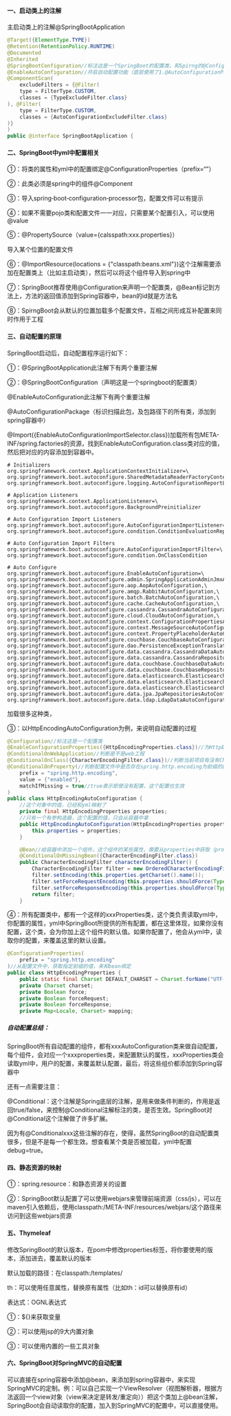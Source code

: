 #### 一、启动类上的注解

主启动类上的注解@SpringBootApplication

````java
@Target({ElementType.TYPE})
@Retention(RetentionPolicy.RUNTIME)
@Documented
@Inherited
@SpringBootConfiguration//标注这是一个SpringBoot的配置类，和Spirng的@Configuration是一个含义，都是标注配置类
@EnableAutoConfiguration//开启自动配置功能（底层使用了1.@AutoConfigurationPackage。作用：将SpingBoot主启动类，及其子包下的内容扫描进Spring容器中。这就是为什么，包不在主启动类及其子包下，是无法扫描进Spring的。2.@Import。将所有需要导入的组件，以全类名的方式，来添加到容器中。这里会给容器中添加96个xxxAutoConfiguartion自动配置类。这些类的作用是导入场景中，需要这个类的的组件，并自动配置好组件。所有这些自动配置类，都被LoaderClass加载为一个Properties对象，然后springboot来通过Spring-boot-autoconfigure这个包下/META-INF/spring.factories，读到这些自动配置类的路径，然后在这个jar包下，也封装有所有spring封装的自动配置类。）
@ComponentScan(
    excludeFilters = {@Filter(
    type = FilterType.CUSTOM,
    classes = {TypeExcludeFilter.class}
), @Filter(
    type = FilterType.CUSTOM,
    classes = {AutoConfigurationExcludeFilter.class}
)}
)
public @interface SpringBootApplication {
````

#### 二、SpringBoot中yml中配置相关

①：将类的属性和yml中的配置绑定@ConfigurationProperties（prefix=“”）

②：此类必须是spring中的组件@Component

③：导入spring‐boot‐configuration‐processor包，配置文件可以有提示

④：如果不需要pojo类和配置文件一一对应，只需要某个配置引入，可以使用@value

⑤：@PropertySource（value={calsspath:xxx.properties}）

导入某个位置的配置文件

⑥：@ImportResource(locations = {"classpath:beans.xml"})这个注解需要添加在配置类上（比如主启动类），然后可以将这个组件导入到spring中

⑦：SpringBoot推荐使用@Configuration来声明一个配置类，@Bean标记到方法上，方法的返回值添加到Spring容器中，bean的id就是方法名

⑧：SpirngBoot会从默认的位置加载多个配置文件，互相之间形成互补配置来同时作用于工程

#### 三、自动配置的原理

SpringBoot启动后，自动配置程序运行如下：

①：@SpringBootApplication此注解下有两个重要注解

②：@SpringBootConfiguration（声明这是一个springboot的配置类）

@EnableAutoConfiguration此注解下有两个重要注解

@AutoConfigurationPackage（标识扫描此包，及包路径下的所有类，添加到spring容器中）

@Import({EnableAutoConfigurationImportSelector.class})加载所有包META-INF/spring.factories的资源，找到EnableAutoConfiguration.class类对应的值，然后把对应的内容添加到容器中。

```properties
# Initializers
org.springframework.context.ApplicationContextInitializer=\
org.springframework.boot.autoconfigure.SharedMetadataReaderFactoryContextInitializer,\
org.springframework.boot.autoconfigure.logging.AutoConfigurationReportLoggingInitializer

# Application Listeners
org.springframework.context.ApplicationListener=\
org.springframework.boot.autoconfigure.BackgroundPreinitializer

# Auto Configuration Import Listeners
org.springframework.boot.autoconfigure.AutoConfigurationImportListener=\
org.springframework.boot.autoconfigure.condition.ConditionEvaluationReportAutoConfigurationImportListener

# Auto Configuration Import Filters
org.springframework.boot.autoconfigure.AutoConfigurationImportFilter=\
org.springframework.boot.autoconfigure.condition.OnClassCondition

# Auto Configure
org.springframework.boot.autoconfigure.EnableAutoConfiguration=\
org.springframework.boot.autoconfigure.admin.SpringApplicationAdminJmxAutoConfiguration,\
org.springframework.boot.autoconfigure.aop.AopAutoConfiguration,\
org.springframework.boot.autoconfigure.amqp.RabbitAutoConfiguration,\
org.springframework.boot.autoconfigure.batch.BatchAutoConfiguration,\
org.springframework.boot.autoconfigure.cache.CacheAutoConfiguration,\
org.springframework.boot.autoconfigure.cassandra.CassandraAutoConfiguration,\
org.springframework.boot.autoconfigure.cloud.CloudAutoConfiguration,\
org.springframework.boot.autoconfigure.context.ConfigurationPropertiesAutoConfiguration,\
org.springframework.boot.autoconfigure.context.MessageSourceAutoConfiguration,\
org.springframework.boot.autoconfigure.context.PropertyPlaceholderAutoConfiguration,\
org.springframework.boot.autoconfigure.couchbase.CouchbaseAutoConfiguration,\
org.springframework.boot.autoconfigure.dao.PersistenceExceptionTranslationAutoConfiguration,\
org.springframework.boot.autoconfigure.data.cassandra.CassandraDataAutoConfiguration,\
org.springframework.boot.autoconfigure.data.cassandra.CassandraRepositoriesAutoConfiguration,\
org.springframework.boot.autoconfigure.data.couchbase.CouchbaseDataAutoConfiguration,\
org.springframework.boot.autoconfigure.data.couchbase.CouchbaseRepositoriesAutoConfiguration,\
org.springframework.boot.autoconfigure.data.elasticsearch.ElasticsearchAutoConfiguration,\
org.springframework.boot.autoconfigure.data.elasticsearch.ElasticsearchDataAutoConfiguration,\
org.springframework.boot.autoconfigure.data.elasticsearch.ElasticsearchRepositoriesAutoConfiguration,\
org.springframework.boot.autoconfigure.data.jpa.JpaRepositoriesAutoConfiguration,\
org.springframework.boot.autoconfigure.data.ldap.LdapDataAutoConfiguration,\
```

加载很多这种类，	

③：以HttpEncodingAutoConfiguration为例，来说明自动配置的过程

```java
@Configuration//标注这是一个配置类
@EnableConfigurationProperties({HttpEncodingProperties.class})//为HttpEncodingProperties启用ConfigurationProperties功能（见下面的代码），将配置文件中对应值，和HttpEncodingProperties绑定起来
@ConditionalOnWebApplication//判断是不是web工程
@ConditionalOnClass({CharacterEncodingFilter.class})//判断当前项目有没有CharacterEncodingFilter这个类；这个是SpringMVC解决乱码的过滤器
@ConditionalOnProperty(//判断配置文件中是否存在spring.http.encoding为前缀的配置
    prefix = "spring.http.encoding",
    value = {"enabled"},
    matchIfMissing = true//true表示即使没有配置，这个配置也生效
)
public class HttpEncodingAutoConfiguration {
    //这个对象中的值，已经和yml映射了
    private final HttpEncodingProperties properties;
	//只有一个有参构造器，这个配置的值，只会从容器中拿
    public HttpEncodingAutoConfiguration(HttpEncodingProperties properties) {
        this.properties = properties;
    }

    @Bean//给容器中添加一个组件，这个组件的某些属性，需要从properties中获取（properties又会有许多默认配置，还会把yml中配置的属性，加到properties中）
    @ConditionalOnMissingBean({CharacterEncodingFilter.class})
    public CharacterEncodingFilter characterEncodingFilter() {
        CharacterEncodingFilter filter = new OrderedCharacterEncodingFilter();
        filter.setEncoding(this.properties.getCharset().name());
        filter.setForceRequestEncoding(this.properties.shouldForce(Type.REQUEST));
        filter.setForceResponseEncoding(this.properties.shouldForce(Type.RESPONSE));
        return filter;
    }

```

④：所有配置类中，都有一个这样的xxxProperties类，这个类负责读取yml中，你配置的属性，yml中SpringBoot所提供的所有配置，都在这里体现，如果你没有配置，这个类，会为你加上这个组件的默认值。如果你配置了，他会从yml中，读取你的配置，来覆盖这里的默认设置。

```java
@ConfigurationProperties(
    prefix = "spring.http.encoding"
)//从配置文件中，获取指定前缀的值，来和bean绑定
public class HttpEncodingProperties {
    public static final Charset DEFAULT_CHARSET = Charset.forName("UTF-8");
    private Charset charset;
    private Boolean force;
    private Boolean forceRequest;
    private Boolean forceResponse;
    private Map<Locale, Charset> mapping;
```

##### 自动配置总结：

SpringBoot所有自动配置的组件，都有xxxAutoConfiguration类来做自动配置，每个组件，会对应一个xxxproperties类，来配置默认的属性，xxxProperties类会读取yml中，用户的配置，来覆盖默认配置，最后，将这些组价都添加到Spring容器中

还有一点需要注意：

​	@Conditional：这个注解是Spring底层的注解，是用来做条件判断的，作用是返回true/false，来控制@Conditional注解标注的类，是否生效。SpringBoot对@Conditional这个注解做了许多扩展。

因为有@Conditionalxxx这些注解的存在，使得，虽然SpringBoot的自动配置类很多，但是不是每一个都生效。想查看某个类是否被加载，yml中配置debug=true。

#### 四、静态资源的映射

①：spring.resource：和静态资源关的设置

②：SpringBoot默认配置了可以使用webjars来管理前端资源（css/js），可以在maven引入依赖后，使用classpath:/META-INF/resources/webjars/这个路径来访问到这些webjars资源

#### 五、Thymeleaf

修改SpringBoot的默认版本，在pom中修改properties标签，将你要使用的版本，添加进去，覆盖默认的版本

默认加载的路径：在classpath:/templates/

th：可以使用任意属性，替换原有属性（比如th：id可以替换原有id）

表达式：OGNL表达式

①：${}来获取变量

②：可以使用jsp的9大内置对象

③：可以使用内置的一些工具对象

#### 六、SpringBoot对SpringMVC的自动配置

可以直接在spring容器中添加@bean，来添加到spring容器中，来实现SpringMVC的定制。例：可以自己实现一个ViewResolver（视图解析器，根据方法返回一个view对象（view来决定是转发/重定向））把这个类加上@bean注解，SpringBoot会自动读取你的配置，加入到SpringMVC的配置中，可以直接使用。

